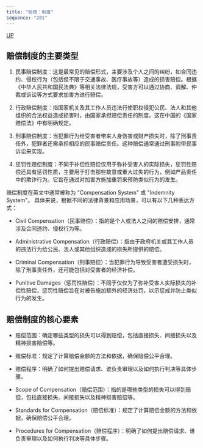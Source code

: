 ```yaml
---
title: "赔偿：制度"
sequence: "201"
---
```


[UP](/law/civil-law-index.html)


## 赔偿制度的主要类型

1. 民事赔偿制度：这是最常见的赔偿形式，主要涉及个人之间的纠纷，如合同违约、侵权行为（包括但不限于交通事故、医疗事故等）造成的损害赔偿。根据《中华人民共和国民法典》等相关法律法规，受害方可以通过协商、调解、仲裁或诉讼等方式要求加害方进行赔偿。

2. 行政赔偿制度：指国家机关及其工作人员违法行使职权侵犯公民、法人和其他组织的合法权益造成损害时，由国家承担赔偿责任的制度。这在中国的《国家赔偿法》中有明确规定。

3. 刑事赔偿制度：当犯罪行为给受害者带来人身伤害或财产损失时，除了刑事责任外，犯罪者还需承担相应的民事赔偿责任。这种赔偿通常通过刑事附带民事诉讼来实现。

4. 惩罚性赔偿制度：不同于补偿性赔偿仅用于弥补受害人的实际损失，惩罚性赔偿还具有惩罚性质，主要用于打击那些故意或重大过失的行为，例如产品责任中的欺诈行为。它旨在通过对加害方施加重罚来预防类似行为的发生。

赔偿制度在英文中通常被称为 "Compensation System" 或 "Indemnity System"。
具体来说，根据不同的法律背景和应用场景，可以有以下几种表达方式：

- Civil Compensation（民事赔偿）：指的是个人或法人之间的赔偿安排，通常涉及合同违约、侵权行为等。

- Administrative Compensation（行政赔偿）：指由于政府机关或其工作人员的违法行为给公民、法人或其他组织造成的损失所提供的赔偿。

- Criminal Compensation（刑事赔偿）：当犯罪行为导致受害者遭受损失时，除了刑事责任外，还可能包括对受害者的经济补偿。

- Punitive Damages（惩罚性赔偿）：不同于仅仅为了弥补受害人实际损失的补偿性赔偿，惩罚性赔偿旨在对被告施加额外的经济处罚，以示惩戒并防止类似行为的发生。


## 赔偿制度的核心要素

- 赔偿范围：确定哪些类型的损失可以得到赔偿，包括直接损失、间接损失以及精神损害赔偿等。
- 赔偿标准：规定了计算赔偿金额的方法和依据，确保赔偿公平合理。
- 赔偿程序：明确了如何提出赔偿请求、谁负责审理以及如何执行判决等具体步骤。


- Scope of Compensation（赔偿范围）：指的是哪些类型的损失可以得到赔偿，包括直接损失、间接损失以及精神损害赔偿等。

- Standards for Compensation（赔偿标准）：规定了计算赔偿金额的方法和依据，确保赔偿公平合理。

- Procedures for Compensation（赔偿程序）：明确了如何提出赔偿请求、谁负责审理以及如何执行判决等具体步骤。
